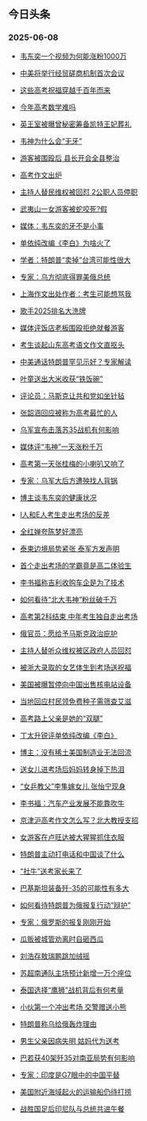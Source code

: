 ## 今日头条 
### 2025-06-08

+ [韦东奕一个视频为何能涨粉1000万](https://www.toutiao.com/trending/7513141551598407206/?category_name=topic_innerflow&event_type=hot_board&log_pb=%257B%2522category_name%2522%253A%2522topic_innerflow%2522%252C%2522cluster_type%2522%253A%252213%2522%252C%2522enter_from%2522%253A%2522click_category%2522%252C%2522entrance_hotspot%2522%253A%2522outside%2522%252C%2522event_type%2522%253A%2522hot_board%2522%252C%2522hot_board_cluster_id%2522%253A%25227513141551598407206%2522%252C%2522hot_board_impr_id%2522%253A%252220250608001156E3F8F3776487807543A5%2522%252C%2522jump_page%2522%253A%2522hot_board_page%2522%252C%2522location%2522%253A%2522news_hot_card%2522%252C%2522page_location%2522%253A%2522hot_board_page%2522%252C%2522rank%2522%253A%25221%2522%252C%2522source%2522%253A%2522trending_tab%2522%252C%2522style_id%2522%253A%252240132%2522%252C%2522title%2522%253A%2522%25E9%259F%25A6%25E4%25B8%259C%25E5%25A5%2595%25E4%25B8%2580%25E4%25B8%25AA%25E8%25A7%2586%25E9%25A2%2591%25E4%25B8%25BA%25E4%25BD%2595%25E8%2583%25BD%25E6%25B6%25A8%25E7%25B2%25891000%25E4%25B8%2587%2522%257D&rank=1&style_id=40132&topic_id=7513141551598407206)

+ [中美将举行经贸磋商机制首次会议](https://www.toutiao.com/trending/7513209410047967243/?category_name=topic_innerflow&event_type=hot_board&log_pb=%257B%2522category_name%2522%253A%2522topic_innerflow%2522%252C%2522cluster_type%2522%253A%25222%2522%252C%2522enter_from%2522%253A%2522click_category%2522%252C%2522entrance_hotspot%2522%253A%2522outside%2522%252C%2522event_type%2522%253A%2522hot_board%2522%252C%2522hot_board_cluster_id%2522%253A%25227513209410047967243%2522%252C%2522hot_board_impr_id%2522%253A%252220250608001156E3F8F3776487807543A5%2522%252C%2522jump_page%2522%253A%2522hot_board_page%2522%252C%2522location%2522%253A%2522news_hot_card%2522%252C%2522page_location%2522%253A%2522hot_board_page%2522%252C%2522rank%2522%253A%25222%2522%252C%2522source%2522%253A%2522trending_tab%2522%252C%2522style_id%2522%253A%252240132%2522%252C%2522title%2522%253A%2522%25E4%25B8%25AD%25E7%25BE%258E%25E5%25B0%2586%25E4%25B8%25BE%25E8%25A1%258C%25E7%25BB%258F%25E8%25B4%25B8%25E7%25A3%258B%25E5%2595%2586%25E6%259C%25BA%25E5%2588%25B6%25E9%25A6%2596%25E6%25AC%25A1%25E4%25BC%259A%25E8%25AE%25AE%2522%257D&rank=2&style_id=40132&topic_id=7513209410047967243)

+ [这些高考祝福穿越千百年而来](https://www.toutiao.com/article/7513128847463465522)

+ [今年高考数学难吗](https://www.toutiao.com/trending/7512068710847135763/?category_name=topic_innerflow&event_type=hot_board&log_pb=%257B%2522category_name%2522%253A%2522topic_innerflow%2522%252C%2522cluster_type%2522%253A%25221%2522%252C%2522enter_from%2522%253A%2522click_category%2522%252C%2522entrance_hotspot%2522%253A%2522outside%2522%252C%2522event_type%2522%253A%2522hot_board%2522%252C%2522hot_board_cluster_id%2522%253A%25227512068710847135763%2522%252C%2522hot_board_impr_id%2522%253A%252220250608001156E3F8F3776487807543A5%2522%252C%2522jump_page%2522%253A%2522hot_board_page%2522%252C%2522location%2522%253A%2522news_hot_card%2522%252C%2522page_location%2522%253A%2522hot_board_page%2522%252C%2522rank%2522%253A%25224%2522%252C%2522source%2522%253A%2522trending_tab%2522%252C%2522style_id%2522%253A%252240132%2522%252C%2522title%2522%253A%2522%25E4%25BB%258A%25E5%25B9%25B4%25E9%25AB%2598%25E8%2580%2583%25E6%2595%25B0%25E5%25AD%25A6%25E9%259A%25BE%25E5%2590%2597%2522%257D&rank=4&style_id=40132&topic_id=7512068710847135763)

+ [英王室被曝曾秘密筹备凯特王妃葬礼](https://www.toutiao.com/trending/7512256983345528859/?category_name=topic_innerflow&event_type=hot_board&log_pb=%257B%2522category_name%2522%253A%2522topic_innerflow%2522%252C%2522cluster_type%2522%253A%25222%2522%252C%2522enter_from%2522%253A%2522click_category%2522%252C%2522entrance_hotspot%2522%253A%2522outside%2522%252C%2522event_type%2522%253A%2522hot_board%2522%252C%2522hot_board_cluster_id%2522%253A%25227512256983345528859%2522%252C%2522hot_board_impr_id%2522%253A%252220250608001156E3F8F3776487807543A5%2522%252C%2522jump_page%2522%253A%2522hot_board_page%2522%252C%2522location%2522%253A%2522news_hot_card%2522%252C%2522page_location%2522%253A%2522hot_board_page%2522%252C%2522rank%2522%253A%25225%2522%252C%2522source%2522%253A%2522trending_tab%2522%252C%2522style_id%2522%253A%252240132%2522%252C%2522title%2522%253A%2522%25E8%258B%25B1%25E7%258E%258B%25E5%25AE%25A4%25E8%25A2%25AB%25E6%259B%259D%25E6%259B%25BE%25E7%25A7%2598%25E5%25AF%2586%25E7%25AD%25B9%25E5%25A4%2587%25E5%2587%25AF%25E7%2589%25B9%25E7%258E%258B%25E5%25A6%2583%25E8%2591%25AC%25E7%25A4%25BC%2522%257D&rank=5&style_id=40132&topic_id=7512256983345528859)

+ [韦神为什么会“无牙”](https://www.toutiao.com/trending/7513139226024611367/?category_name=topic_innerflow&event_type=hot_board&log_pb=%257B%2522category_name%2522%253A%2522topic_innerflow%2522%252C%2522cluster_type%2522%253A%252213%2522%252C%2522enter_from%2522%253A%2522click_category%2522%252C%2522entrance_hotspot%2522%253A%2522outside%2522%252C%2522event_type%2522%253A%2522hot_board%2522%252C%2522hot_board_cluster_id%2522%253A%25227513139226024611367%2522%252C%2522hot_board_impr_id%2522%253A%252220250608001156E3F8F3776487807543A5%2522%252C%2522jump_page%2522%253A%2522hot_board_page%2522%252C%2522location%2522%253A%2522news_hot_card%2522%252C%2522page_location%2522%253A%2522hot_board_page%2522%252C%2522rank%2522%253A%25226%2522%252C%2522source%2522%253A%2522trending_tab%2522%252C%2522style_id%2522%253A%252240132%2522%252C%2522title%2522%253A%2522%25E9%259F%25A6%25E7%25A5%259E%25E4%25B8%25BA%25E4%25BB%2580%25E4%25B9%2588%25E4%25BC%259A%25E2%2580%259C%25E6%2597%25A0%25E7%2589%2599%25E2%2580%259D%2522%257D&rank=6&style_id=40132&topic_id=7513139226024611367)

+ [游客被围殴后 县长开会全县整治](https://www.toutiao.com/trending/7512839252229505035/?category_name=topic_innerflow&event_type=hot_board&log_pb=%257B%2522category_name%2522%253A%2522topic_innerflow%2522%252C%2522cluster_type%2522%253A%25221%2522%252C%2522enter_from%2522%253A%2522click_category%2522%252C%2522entrance_hotspot%2522%253A%2522outside%2522%252C%2522event_type%2522%253A%2522hot_board%2522%252C%2522hot_board_cluster_id%2522%253A%25227512839252229505035%2522%252C%2522hot_board_impr_id%2522%253A%252220250608001156E3F8F3776487807543A5%2522%252C%2522jump_page%2522%253A%2522hot_board_page%2522%252C%2522location%2522%253A%2522news_hot_card%2522%252C%2522page_location%2522%253A%2522hot_board_page%2522%252C%2522rank%2522%253A%25227%2522%252C%2522source%2522%253A%2522trending_tab%2522%252C%2522style_id%2522%253A%252240132%2522%252C%2522title%2522%253A%2522%25E6%25B8%25B8%25E5%25AE%25A2%25E8%25A2%25AB%25E5%259B%25B4%25E6%25AE%25B4%25E5%2590%258E%2B%25E5%258E%25BF%25E9%2595%25BF%25E5%25BC%2580%25E4%25BC%259A%25E5%2585%25A8%25E5%258E%25BF%25E6%2595%25B4%25E6%25B2%25BB%2522%257D&rank=7&style_id=40132&topic_id=7512839252229505035)

+ [高考作文出炉](https://www.toutiao.com/trending/7513043949041352716/?category_name=topic_innerflow&event_type=hot_board&log_pb=%257B%2522category_name%2522%253A%2522topic_innerflow%2522%252C%2522cluster_type%2522%253A%25222%2522%252C%2522enter_from%2522%253A%2522click_category%2522%252C%2522entrance_hotspot%2522%253A%2522outside%2522%252C%2522event_type%2522%253A%2522hot_board%2522%252C%2522hot_board_cluster_id%2522%253A%25227513043949041352716%2522%252C%2522hot_board_impr_id%2522%253A%252220250608001156E3F8F3776487807543A5%2522%252C%2522jump_page%2522%253A%2522hot_board_page%2522%252C%2522location%2522%253A%2522news_hot_card%2522%252C%2522page_location%2522%253A%2522hot_board_page%2522%252C%2522rank%2522%253A%25228%2522%252C%2522source%2522%253A%2522trending_tab%2522%252C%2522style_id%2522%253A%252240132%2522%252C%2522title%2522%253A%2522%25E9%25AB%2598%25E8%2580%2583%25E4%25BD%259C%25E6%2596%2587%25E5%2587%25BA%25E7%2582%2589%2522%257D&rank=8&style_id=40132&topic_id=7513043949041352716)

+ [主持人替民维权被回怼 2公职人员停职](https://www.toutiao.com/trending/7513171482202082827/?category_name=topic_innerflow&event_type=hot_board&log_pb=%257B%2522category_name%2522%253A%2522topic_innerflow%2522%252C%2522cluster_type%2522%253A%25225%2522%252C%2522enter_from%2522%253A%2522click_category%2522%252C%2522entrance_hotspot%2522%253A%2522outside%2522%252C%2522event_type%2522%253A%2522hot_board%2522%252C%2522hot_board_cluster_id%2522%253A%25227513171482202082827%2522%252C%2522hot_board_impr_id%2522%253A%252220250608001156E3F8F3776487807543A5%2522%252C%2522jump_page%2522%253A%2522hot_board_page%2522%252C%2522location%2522%253A%2522news_hot_card%2522%252C%2522page_location%2522%253A%2522hot_board_page%2522%252C%2522rank%2522%253A%25229%2522%252C%2522source%2522%253A%2522trending_tab%2522%252C%2522style_id%2522%253A%252240132%2522%252C%2522title%2522%253A%2522%25E4%25B8%25BB%25E6%258C%2581%25E4%25BA%25BA%25E6%259B%25BF%25E6%25B0%2591%25E7%25BB%25B4%25E6%259D%2583%25E8%25A2%25AB%25E5%259B%259E%25E6%2580%25BC%2B2%25E5%2585%25AC%25E8%2581%258C%25E4%25BA%25BA%25E5%2591%2598%25E5%2581%259C%25E8%2581%258C%2522%257D&rank=9&style_id=40132&topic_id=7513171482202082827)

+ [武夷山一女游客被蛇咬死?假](https://www.toutiao.com/trending/7512590177114734604/?category_name=topic_innerflow&event_type=hot_board&log_pb=%7B%22category_name%22%3A%22topic_innerflow%22%2C%22cluster_type%22%3A%222%22%2C%22enter_from%22%3A%22click_category%22%2C%22entrance_hotspot%22%3A%22outside%22%2C%22event_type%22%3A%22hot_board%22%2C%22hot_board_cluster_id%22%3A%227512590177114734604%22%2C%22hot_board_impr_id%22%3A%2220250608001156E3F8F3776487807543A5%22%2C%22jump_page%22%3A%22hot_board_page%22%2C%22location%22%3A%22news_hot_card%22%2C%22page_location%22%3A%22hot_board_page%22%2C%22rank%22%3A%2210%22%2C%22source%22%3A%22trending_tab%22%2C%22style_id%22%3A%2240132%22%2C%22title%22%3A%22%E6%AD%A6%E5%A4%B7%E5%B1%B1%E4%B8%80%E5%A5%B3%E6%B8%B8%E5%AE%A2%E8%A2%AB%E8%9B%87%E5%92%AC%E6%AD%BB%3F%E5%81%87%22%7D&rank=10&style_id=40132&topic_id=7512590177114734604)

+ [媒体：韦东奕的牙不是小事](https://www.toutiao.com/trending/7513098440549600822/?category_name=topic_innerflow&event_type=hot_board&log_pb=%257B%2522category_name%2522%253A%2522topic_innerflow%2522%252C%2522cluster_type%2522%253A%252213%2522%252C%2522enter_from%2522%253A%2522click_category%2522%252C%2522entrance_hotspot%2522%253A%2522outside%2522%252C%2522event_type%2522%253A%2522hot_board%2522%252C%2522hot_board_cluster_id%2522%253A%25227513098440549600822%2522%252C%2522hot_board_impr_id%2522%253A%252220250608001156E3F8F3776487807543A5%2522%252C%2522jump_page%2522%253A%2522hot_board_page%2522%252C%2522location%2522%253A%2522news_hot_card%2522%252C%2522page_location%2522%253A%2522hot_board_page%2522%252C%2522rank%2522%253A%252211%2522%252C%2522source%2522%253A%2522trending_tab%2522%252C%2522style_id%2522%253A%252240132%2522%252C%2522title%2522%253A%2522%25E5%25AA%2592%25E4%25BD%2593%25EF%25BC%259A%25E9%259F%25A6%25E4%25B8%259C%25E5%25A5%2595%25E7%259A%2584%25E7%2589%2599%25E4%25B8%258D%25E6%2598%25AF%25E5%25B0%258F%25E4%25BA%258B%2522%257D&rank=11&style_id=40132&topic_id=7513098440549600822)

+ [单依纯改编《李白》为啥火了](https://www.toutiao.com/trending/7513137134123879974/?category_name=topic_innerflow&event_type=hot_board&log_pb=%257B%2522category_name%2522%253A%2522topic_innerflow%2522%252C%2522cluster_type%2522%253A%252213%2522%252C%2522enter_from%2522%253A%2522click_category%2522%252C%2522entrance_hotspot%2522%253A%2522outside%2522%252C%2522event_type%2522%253A%2522hot_board%2522%252C%2522hot_board_cluster_id%2522%253A%25227513137134123879974%2522%252C%2522hot_board_impr_id%2522%253A%252220250608001156E3F8F3776487807543A5%2522%252C%2522jump_page%2522%253A%2522hot_board_page%2522%252C%2522location%2522%253A%2522news_hot_card%2522%252C%2522page_location%2522%253A%2522hot_board_page%2522%252C%2522rank%2522%253A%252212%2522%252C%2522source%2522%253A%2522trending_tab%2522%252C%2522style_id%2522%253A%252240132%2522%252C%2522title%2522%253A%2522%25E5%258D%2595%25E4%25BE%259D%25E7%25BA%25AF%25E6%2594%25B9%25E7%25BC%2596%25E3%2580%258A%25E6%259D%258E%25E7%2599%25BD%25E3%2580%258B%25E4%25B8%25BA%25E5%2595%25A5%25E7%2581%25AB%25E4%25BA%2586%2522%257D&rank=12&style_id=40132&topic_id=7513137134123879974)

+ [学者：特朗普“卖掉”台湾可能性很大](https://www.toutiao.com/trending/7512533672587771954/?category_name=topic_innerflow&event_type=hot_board&log_pb=%257B%2522category_name%2522%253A%2522topic_innerflow%2522%252C%2522cluster_type%2522%253A%25226%2522%252C%2522enter_from%2522%253A%2522click_category%2522%252C%2522entrance_hotspot%2522%253A%2522outside%2522%252C%2522event_type%2522%253A%2522hot_board%2522%252C%2522hot_board_cluster_id%2522%253A%25227512533672587771954%2522%252C%2522hot_board_impr_id%2522%253A%252220250608001156E3F8F3776487807543A5%2522%252C%2522jump_page%2522%253A%2522hot_board_page%2522%252C%2522location%2522%253A%2522news_hot_card%2522%252C%2522page_location%2522%253A%2522hot_board_page%2522%252C%2522rank%2522%253A%252213%2522%252C%2522source%2522%253A%2522trending_tab%2522%252C%2522style_id%2522%253A%252240132%2522%252C%2522title%2522%253A%2522%25E5%25AD%25A6%25E8%2580%2585%25EF%25BC%259A%25E7%2589%25B9%25E6%259C%2597%25E6%2599%25AE%25E2%2580%259C%25E5%258D%2596%25E6%258E%2589%25E2%2580%259D%25E5%258F%25B0%25E6%25B9%25BE%25E5%258F%25AF%25E8%2583%25BD%25E6%2580%25A7%25E5%25BE%2588%25E5%25A4%25A7%2522%257D&rank=13&style_id=40132&topic_id=7512533672587771954)

+ [专家：乌方彻底得罪美俄总统](https://www.toutiao.com/trending/7513172747426467338/?category_name=topic_innerflow&event_type=hot_board&log_pb=%257B%2522category_name%2522%253A%2522topic_innerflow%2522%252C%2522cluster_type%2522%253A%252213%2522%252C%2522enter_from%2522%253A%2522click_category%2522%252C%2522entrance_hotspot%2522%253A%2522outside%2522%252C%2522event_type%2522%253A%2522hot_board%2522%252C%2522hot_board_cluster_id%2522%253A%25227513172747426467338%2522%252C%2522hot_board_impr_id%2522%253A%252220250608001156E3F8F3776487807543A5%2522%252C%2522jump_page%2522%253A%2522hot_board_page%2522%252C%2522location%2522%253A%2522news_hot_card%2522%252C%2522page_location%2522%253A%2522hot_board_page%2522%252C%2522rank%2522%253A%252214%2522%252C%2522source%2522%253A%2522trending_tab%2522%252C%2522style_id%2522%253A%252240132%2522%252C%2522title%2522%253A%2522%25E4%25B8%2593%25E5%25AE%25B6%25EF%25BC%259A%25E4%25B9%258C%25E6%2596%25B9%25E5%25BD%25BB%25E5%25BA%2595%25E5%25BE%2597%25E7%25BD%25AA%25E7%25BE%258E%25E4%25BF%2584%25E6%2580%25BB%25E7%25BB%259F%2522%257D&rank=14&style_id=40132&topic_id=7513172747426467338)

+ [上海作文出处作者：考生可能想骂我](https://www.toutiao.com/trending/7513044641953284134/?category_name=topic_innerflow&event_type=hot_board&log_pb=%257B%2522category_name%2522%253A%2522topic_innerflow%2522%252C%2522cluster_type%2522%253A%25221%2522%252C%2522enter_from%2522%253A%2522click_category%2522%252C%2522entrance_hotspot%2522%253A%2522outside%2522%252C%2522event_type%2522%253A%2522hot_board%2522%252C%2522hot_board_cluster_id%2522%253A%25227513044641953284134%2522%252C%2522hot_board_impr_id%2522%253A%252220250608001156E3F8F3776487807543A5%2522%252C%2522jump_page%2522%253A%2522hot_board_page%2522%252C%2522location%2522%253A%2522news_hot_card%2522%252C%2522page_location%2522%253A%2522hot_board_page%2522%252C%2522rank%2522%253A%252215%2522%252C%2522source%2522%253A%2522trending_tab%2522%252C%2522style_id%2522%253A%252240132%2522%252C%2522title%2522%253A%2522%25E4%25B8%258A%25E6%25B5%25B7%25E4%25BD%259C%25E6%2596%2587%25E5%2587%25BA%25E5%25A4%2584%25E4%25BD%259C%25E8%2580%2585%25EF%25BC%259A%25E8%2580%2583%25E7%2594%259F%25E5%258F%25AF%25E8%2583%25BD%25E6%2583%25B3%25E9%25AA%2582%25E6%2588%2591%2522%257D&rank=15&style_id=40132&topic_id=7513044641953284134)

+ [歌手2025排名大洗牌](https://www.toutiao.com/trending/7513124197854350902/?category_name=topic_innerflow&event_type=hot_board&log_pb=%257B%2522category_name%2522%253A%2522topic_innerflow%2522%252C%2522cluster_type%2522%253A%252213%2522%252C%2522enter_from%2522%253A%2522click_category%2522%252C%2522entrance_hotspot%2522%253A%2522outside%2522%252C%2522event_type%2522%253A%2522hot_board%2522%252C%2522hot_board_cluster_id%2522%253A%25227513124197854350902%2522%252C%2522hot_board_impr_id%2522%253A%252220250608001156E3F8F3776487807543A5%2522%252C%2522jump_page%2522%253A%2522hot_board_page%2522%252C%2522location%2522%253A%2522news_hot_card%2522%252C%2522page_location%2522%253A%2522hot_board_page%2522%252C%2522rank%2522%253A%252216%2522%252C%2522source%2522%253A%2522trending_tab%2522%252C%2522style_id%2522%253A%252240132%2522%252C%2522title%2522%253A%2522%25E6%25AD%258C%25E6%2589%258B2025%25E6%258E%2592%25E5%2590%258D%25E5%25A4%25A7%25E6%25B4%2597%25E7%2589%258C%2522%257D&rank=16&style_id=40132&topic_id=7513124197854350902)

+ [媒体评饭店老板围殴拒绝就餐游客](https://www.toutiao.com/trending/7512812378603208758/?category_name=topic_innerflow&event_type=hot_board&log_pb=%257B%2522category_name%2522%253A%2522topic_innerflow%2522%252C%2522cluster_type%2522%253A%25220%2522%252C%2522enter_from%2522%253A%2522click_category%2522%252C%2522entrance_hotspot%2522%253A%2522outside%2522%252C%2522event_type%2522%253A%2522hot_board%2522%252C%2522hot_board_cluster_id%2522%253A%25227512812378603208758%2522%252C%2522hot_board_impr_id%2522%253A%252220250608001156E3F8F3776487807543A5%2522%252C%2522jump_page%2522%253A%2522hot_board_page%2522%252C%2522location%2522%253A%2522news_hot_card%2522%252C%2522page_location%2522%253A%2522hot_board_page%2522%252C%2522rank%2522%253A%252217%2522%252C%2522source%2522%253A%2522trending_tab%2522%252C%2522style_id%2522%253A%252240132%2522%252C%2522title%2522%253A%2522%25E5%25AA%2592%25E4%25BD%2593%25E8%25AF%2584%25E9%25A5%25AD%25E5%25BA%2597%25E8%2580%2581%25E6%259D%25BF%25E5%259B%25B4%25E6%25AE%25B4%25E6%258B%2592%25E7%25BB%259D%25E5%25B0%25B1%25E9%25A4%2590%25E6%25B8%25B8%25E5%25AE%25A2%2522%257D&rank=17&style_id=40132&topic_id=7512812378603208758)

+ [考生谈起山东高考语文作文直抠头](https://www.toutiao.com/trending/7512038422559752204/?category_name=topic_innerflow&event_type=hot_board&log_pb=%257B%2522category_name%2522%253A%2522topic_innerflow%2522%252C%2522cluster_type%2522%253A%25226%2522%252C%2522enter_from%2522%253A%2522click_category%2522%252C%2522entrance_hotspot%2522%253A%2522outside%2522%252C%2522event_type%2522%253A%2522hot_board%2522%252C%2522hot_board_cluster_id%2522%253A%25227512038422559752204%2522%252C%2522hot_board_impr_id%2522%253A%252220250608001156E3F8F3776487807543A5%2522%252C%2522jump_page%2522%253A%2522hot_board_page%2522%252C%2522location%2522%253A%2522news_hot_card%2522%252C%2522page_location%2522%253A%2522hot_board_page%2522%252C%2522rank%2522%253A%252218%2522%252C%2522source%2522%253A%2522trending_tab%2522%252C%2522style_id%2522%253A%252240132%2522%252C%2522title%2522%253A%2522%25E8%2580%2583%25E7%2594%259F%25E8%25B0%2588%25E8%25B5%25B7%25E5%25B1%25B1%25E4%25B8%259C%25E9%25AB%2598%25E8%2580%2583%25E8%25AF%25AD%25E6%2596%2587%25E4%25BD%259C%25E6%2596%2587%25E7%259B%25B4%25E6%258A%25A0%25E5%25A4%25B4%2522%257D&rank=18&style_id=40132&topic_id=7512038422559752204)

+ [中美通话特朗普罕见示好？专家解读](https://www.toutiao.com/trending/7513098488440163890/?category_name=topic_innerflow&event_type=hot_board&log_pb=%257B%2522category_name%2522%253A%2522topic_innerflow%2522%252C%2522cluster_type%2522%253A%252213%2522%252C%2522enter_from%2522%253A%2522click_category%2522%252C%2522entrance_hotspot%2522%253A%2522outside%2522%252C%2522event_type%2522%253A%2522hot_board%2522%252C%2522hot_board_cluster_id%2522%253A%25227513098488440163890%2522%252C%2522hot_board_impr_id%2522%253A%252220250608001156E3F8F3776487807543A5%2522%252C%2522jump_page%2522%253A%2522hot_board_page%2522%252C%2522location%2522%253A%2522news_hot_card%2522%252C%2522page_location%2522%253A%2522hot_board_page%2522%252C%2522rank%2522%253A%252219%2522%252C%2522source%2522%253A%2522trending_tab%2522%252C%2522style_id%2522%253A%252240132%2522%252C%2522title%2522%253A%2522%25E4%25B8%25AD%25E7%25BE%258E%25E9%2580%259A%25E8%25AF%259D%25E7%2589%25B9%25E6%259C%2597%25E6%2599%25AE%25E7%25BD%2595%25E8%25A7%2581%25E7%25A4%25BA%25E5%25A5%25BD%25EF%25BC%259F%25E4%25B8%2593%25E5%25AE%25B6%25E8%25A7%25A3%25E8%25AF%25BB%2522%257D&rank=19&style_id=40132&topic_id=7513098488440163890)

+ [叶童送出大米收获“铁饭碗”](https://www.toutiao.com/trending/7512356315423998006/?category_name=topic_innerflow&event_type=hot_board&log_pb=%257B%2522category_name%2522%253A%2522topic_innerflow%2522%252C%2522cluster_type%2522%253A%25226%2522%252C%2522enter_from%2522%253A%2522click_category%2522%252C%2522entrance_hotspot%2522%253A%2522outside%2522%252C%2522event_type%2522%253A%2522hot_board%2522%252C%2522hot_board_cluster_id%2522%253A%25227512356315423998006%2522%252C%2522hot_board_impr_id%2522%253A%252220250608001156E3F8F3776487807543A5%2522%252C%2522jump_page%2522%253A%2522hot_board_page%2522%252C%2522location%2522%253A%2522news_hot_card%2522%252C%2522page_location%2522%253A%2522hot_board_page%2522%252C%2522rank%2522%253A%252220%2522%252C%2522source%2522%253A%2522trending_tab%2522%252C%2522style_id%2522%253A%252240132%2522%252C%2522title%2522%253A%2522%25E5%258F%25B6%25E7%25AB%25A5%25E9%2580%2581%25E5%2587%25BA%25E5%25A4%25A7%25E7%25B1%25B3%25E6%2594%25B6%25E8%258E%25B7%25E2%2580%259C%25E9%2593%2581%25E9%25A5%25AD%25E7%25A2%2597%25E2%2580%259D%2522%257D&rank=20&style_id=40132&topic_id=7512356315423998006)

+ [评论员：马斯克让共和党如坐针毡](https://www.toutiao.com/trending/7513137615554481705/?category_name=topic_innerflow&event_type=hot_board&log_pb=%257B%2522category_name%2522%253A%2522topic_innerflow%2522%252C%2522cluster_type%2522%253A%252213%2522%252C%2522enter_from%2522%253A%2522click_category%2522%252C%2522entrance_hotspot%2522%253A%2522outside%2522%252C%2522event_type%2522%253A%2522hot_board%2522%252C%2522hot_board_cluster_id%2522%253A%25227513137615554481705%2522%252C%2522hot_board_impr_id%2522%253A%252220250608001156E3F8F3776487807543A5%2522%252C%2522jump_page%2522%253A%2522hot_board_page%2522%252C%2522location%2522%253A%2522news_hot_card%2522%252C%2522page_location%2522%253A%2522hot_board_page%2522%252C%2522rank%2522%253A%252221%2522%252C%2522source%2522%253A%2522trending_tab%2522%252C%2522style_id%2522%253A%252240132%2522%252C%2522title%2522%253A%2522%25E8%25AF%2584%25E8%25AE%25BA%25E5%2591%2598%25EF%25BC%259A%25E9%25A9%25AC%25E6%2596%25AF%25E5%2585%258B%25E8%25AE%25A9%25E5%2585%25B1%25E5%2592%258C%25E5%2585%259A%25E5%25A6%2582%25E5%259D%2590%25E9%2592%2588%25E6%25AF%25A1%2522%257D&rank=21&style_id=40132&topic_id=7513137615554481705)

+ [张韶涵回应被称为高考最忙的人](https://www.toutiao.com/trending/7512299987943587849/?category_name=topic_innerflow&event_type=hot_board&log_pb=%257B%2522category_name%2522%253A%2522topic_innerflow%2522%252C%2522cluster_type%2522%253A%25221%2522%252C%2522enter_from%2522%253A%2522click_category%2522%252C%2522entrance_hotspot%2522%253A%2522outside%2522%252C%2522event_type%2522%253A%2522hot_board%2522%252C%2522hot_board_cluster_id%2522%253A%25227512299987943587849%2522%252C%2522hot_board_impr_id%2522%253A%252220250608001156E3F8F3776487807543A5%2522%252C%2522jump_page%2522%253A%2522hot_board_page%2522%252C%2522location%2522%253A%2522news_hot_card%2522%252C%2522page_location%2522%253A%2522hot_board_page%2522%252C%2522rank%2522%253A%252222%2522%252C%2522source%2522%253A%2522trending_tab%2522%252C%2522style_id%2522%253A%252240132%2522%252C%2522title%2522%253A%2522%25E5%25BC%25A0%25E9%259F%25B6%25E6%25B6%25B5%25E5%259B%259E%25E5%25BA%2594%25E8%25A2%25AB%25E7%25A7%25B0%25E4%25B8%25BA%25E9%25AB%2598%25E8%2580%2583%25E6%259C%2580%25E5%25BF%2599%25E7%259A%2584%25E4%25BA%25BA%2522%257D&rank=22&style_id=40132&topic_id=7512299987943587849)

+ [乌军宣布击落苏35战机有何影响](https://www.toutiao.com/trending/7513163776548408841/?category_name=topic_innerflow&event_type=hot_board&log_pb=%257B%2522category_name%2522%253A%2522topic_innerflow%2522%252C%2522cluster_type%2522%253A%252213%2522%252C%2522enter_from%2522%253A%2522click_category%2522%252C%2522entrance_hotspot%2522%253A%2522outside%2522%252C%2522event_type%2522%253A%2522hot_board%2522%252C%2522hot_board_cluster_id%2522%253A%25227513163776548408841%2522%252C%2522hot_board_impr_id%2522%253A%252220250608001156E3F8F3776487807543A5%2522%252C%2522jump_page%2522%253A%2522hot_board_page%2522%252C%2522location%2522%253A%2522news_hot_card%2522%252C%2522page_location%2522%253A%2522hot_board_page%2522%252C%2522rank%2522%253A%252223%2522%252C%2522source%2522%253A%2522trending_tab%2522%252C%2522style_id%2522%253A%252240132%2522%252C%2522title%2522%253A%2522%25E4%25B9%258C%25E5%2586%259B%25E5%25AE%25A3%25E5%25B8%2583%25E5%2587%25BB%25E8%2590%25BD%25E8%258B%258F35%25E6%2588%2598%25E6%259C%25BA%25E6%259C%2589%25E4%25BD%2595%25E5%25BD%25B1%25E5%2593%258D%2522%257D&rank=23&style_id=40132&topic_id=7513163776548408841)

+ [媒体评“韦神”一天涨粉千万](https://www.toutiao.com/trending/7513110579033165363/?category_name=topic_innerflow&event_type=hot_board&log_pb=%257B%2522category_name%2522%253A%2522topic_innerflow%2522%252C%2522cluster_type%2522%253A%252213%2522%252C%2522enter_from%2522%253A%2522click_category%2522%252C%2522entrance_hotspot%2522%253A%2522outside%2522%252C%2522event_type%2522%253A%2522hot_board%2522%252C%2522hot_board_cluster_id%2522%253A%25227513110579033165363%2522%252C%2522hot_board_impr_id%2522%253A%252220250608001156E3F8F3776487807543A5%2522%252C%2522jump_page%2522%253A%2522hot_board_page%2522%252C%2522location%2522%253A%2522news_hot_card%2522%252C%2522page_location%2522%253A%2522hot_board_page%2522%252C%2522rank%2522%253A%252224%2522%252C%2522source%2522%253A%2522trending_tab%2522%252C%2522style_id%2522%253A%252240132%2522%252C%2522title%2522%253A%2522%25E5%25AA%2592%25E4%25BD%2593%25E8%25AF%2584%25E2%2580%259C%25E9%259F%25A6%25E7%25A5%259E%25E2%2580%259D%25E4%25B8%2580%25E5%25A4%25A9%25E6%25B6%25A8%25E7%25B2%2589%25E5%258D%2583%25E4%25B8%2587%2522%257D&rank=24&style_id=40132&topic_id=7513110579033165363)

+ [高考第一天张桂梅的小喇叭又响了](https://www.toutiao.com/trending/7512992565768228390/?category_name=topic_innerflow&event_type=hot_board&log_pb=%257B%2522category_name%2522%253A%2522topic_innerflow%2522%252C%2522cluster_type%2522%253A%25221%2522%252C%2522enter_from%2522%253A%2522click_category%2522%252C%2522entrance_hotspot%2522%253A%2522outside%2522%252C%2522event_type%2522%253A%2522hot_board%2522%252C%2522hot_board_cluster_id%2522%253A%25227512992565768228390%2522%252C%2522hot_board_impr_id%2522%253A%252220250608001156E3F8F3776487807543A5%2522%252C%2522jump_page%2522%253A%2522hot_board_page%2522%252C%2522location%2522%253A%2522news_hot_card%2522%252C%2522page_location%2522%253A%2522hot_board_page%2522%252C%2522rank%2522%253A%252225%2522%252C%2522source%2522%253A%2522trending_tab%2522%252C%2522style_id%2522%253A%252240132%2522%252C%2522title%2522%253A%2522%25E9%25AB%2598%25E8%2580%2583%25E7%25AC%25AC%25E4%25B8%2580%25E5%25A4%25A9%25E5%25BC%25A0%25E6%25A1%2582%25E6%25A2%2585%25E7%259A%2584%25E5%25B0%258F%25E5%2596%2587%25E5%258F%25AD%25E5%258F%2588%25E5%2593%258D%25E4%25BA%2586%2522%257D&rank=25&style_id=40132&topic_id=7512992565768228390)

+ [专家：乌军大后方遭殃找人背锅](https://www.toutiao.com/trending/7513124527564394020/?category_name=topic_innerflow&event_type=hot_board&log_pb=%257B%2522category_name%2522%253A%2522topic_innerflow%2522%252C%2522cluster_type%2522%253A%252213%2522%252C%2522enter_from%2522%253A%2522click_category%2522%252C%2522entrance_hotspot%2522%253A%2522outside%2522%252C%2522event_type%2522%253A%2522hot_board%2522%252C%2522hot_board_cluster_id%2522%253A%25227513124527564394020%2522%252C%2522hot_board_impr_id%2522%253A%252220250608001156E3F8F3776487807543A5%2522%252C%2522jump_page%2522%253A%2522hot_board_page%2522%252C%2522location%2522%253A%2522news_hot_card%2522%252C%2522page_location%2522%253A%2522hot_board_page%2522%252C%2522rank%2522%253A%252226%2522%252C%2522source%2522%253A%2522trending_tab%2522%252C%2522style_id%2522%253A%252240132%2522%252C%2522title%2522%253A%2522%25E4%25B8%2593%25E5%25AE%25B6%25EF%25BC%259A%25E4%25B9%258C%25E5%2586%259B%25E5%25A4%25A7%25E5%2590%258E%25E6%2596%25B9%25E9%2581%25AD%25E6%25AE%2583%25E6%2589%25BE%25E4%25BA%25BA%25E8%2583%258C%25E9%2594%2585%2522%257D&rank=26&style_id=40132&topic_id=7513124527564394020)

+ [博主谈韦东奕的健康状况](https://www.toutiao.com/trending/7513070831468023350/?category_name=topic_innerflow&event_type=hot_board&log_pb=%257B%2522category_name%2522%253A%2522topic_innerflow%2522%252C%2522cluster_type%2522%253A%252213%2522%252C%2522enter_from%2522%253A%2522click_category%2522%252C%2522entrance_hotspot%2522%253A%2522outside%2522%252C%2522event_type%2522%253A%2522hot_board%2522%252C%2522hot_board_cluster_id%2522%253A%25227513070831468023350%2522%252C%2522hot_board_impr_id%2522%253A%252220250608001156E3F8F3776487807543A5%2522%252C%2522jump_page%2522%253A%2522hot_board_page%2522%252C%2522location%2522%253A%2522news_hot_card%2522%252C%2522page_location%2522%253A%2522hot_board_page%2522%252C%2522rank%2522%253A%252227%2522%252C%2522source%2522%253A%2522trending_tab%2522%252C%2522style_id%2522%253A%252240132%2522%252C%2522title%2522%253A%2522%25E5%258D%259A%25E4%25B8%25BB%25E8%25B0%2588%25E9%259F%25A6%25E4%25B8%259C%25E5%25A5%2595%25E7%259A%2584%25E5%2581%25A5%25E5%25BA%25B7%25E7%258A%25B6%25E5%2586%25B5%2522%257D&rank=27&style_id=40132&topic_id=7513070831468023350)

+ [I人和E人考生走出考场的反差](https://www.toutiao.com/trending/7512017183958892583/?category_name=topic_innerflow&event_type=hot_board&log_pb=%257B%2522category_name%2522%253A%2522topic_innerflow%2522%252C%2522cluster_type%2522%253A%25228%2522%252C%2522enter_from%2522%253A%2522click_category%2522%252C%2522entrance_hotspot%2522%253A%2522outside%2522%252C%2522event_type%2522%253A%2522hot_board%2522%252C%2522hot_board_cluster_id%2522%253A%25227512017183958892583%2522%252C%2522hot_board_impr_id%2522%253A%252220250608001156E3F8F3776487807543A5%2522%252C%2522jump_page%2522%253A%2522hot_board_page%2522%252C%2522location%2522%253A%2522news_hot_card%2522%252C%2522page_location%2522%253A%2522hot_board_page%2522%252C%2522rank%2522%253A%252228%2522%252C%2522source%2522%253A%2522trending_tab%2522%252C%2522style_id%2522%253A%252240132%2522%252C%2522title%2522%253A%2522I%25E4%25BA%25BA%25E5%2592%258CE%25E4%25BA%25BA%25E8%2580%2583%25E7%2594%259F%25E8%25B5%25B0%25E5%2587%25BA%25E8%2580%2583%25E5%259C%25BA%25E7%259A%2584%25E5%258F%258D%25E5%25B7%25AE%2522%257D&rank=28&style_id=40132&topic_id=7512017183958892583)

+ [全红婵夸陈梦好漂亮](https://www.toutiao.com/trending/7512588803866099738/?category_name=topic_innerflow&event_type=hot_board&log_pb=%257B%2522category_name%2522%253A%2522topic_innerflow%2522%252C%2522cluster_type%2522%253A%25226%2522%252C%2522enter_from%2522%253A%2522click_category%2522%252C%2522entrance_hotspot%2522%253A%2522outside%2522%252C%2522event_type%2522%253A%2522hot_board%2522%252C%2522hot_board_cluster_id%2522%253A%25227512588803866099738%2522%252C%2522hot_board_impr_id%2522%253A%252220250608001156E3F8F3776487807543A5%2522%252C%2522jump_page%2522%253A%2522hot_board_page%2522%252C%2522location%2522%253A%2522news_hot_card%2522%252C%2522page_location%2522%253A%2522hot_board_page%2522%252C%2522rank%2522%253A%252229%2522%252C%2522source%2522%253A%2522trending_tab%2522%252C%2522style_id%2522%253A%252240132%2522%252C%2522title%2522%253A%2522%25E5%2585%25A8%25E7%25BA%25A2%25E5%25A9%25B5%25E5%25A4%25B8%25E9%2599%2588%25E6%25A2%25A6%25E5%25A5%25BD%25E6%25BC%2582%25E4%25BA%25AE%2522%257D&rank=29&style_id=40132&topic_id=7512588803866099738)

+ [泰柬边境局势紧张 泰军方发声明](https://www.toutiao.com/trending/7512397333985624083/?category_name=topic_innerflow&event_type=hot_board&log_pb=%257B%2522category_name%2522%253A%2522topic_innerflow%2522%252C%2522cluster_type%2522%253A%25226%2522%252C%2522enter_from%2522%253A%2522click_category%2522%252C%2522entrance_hotspot%2522%253A%2522outside%2522%252C%2522event_type%2522%253A%2522hot_board%2522%252C%2522hot_board_cluster_id%2522%253A%25227512397333985624083%2522%252C%2522hot_board_impr_id%2522%253A%252220250608001156E3F8F3776487807543A5%2522%252C%2522jump_page%2522%253A%2522hot_board_page%2522%252C%2522location%2522%253A%2522news_hot_card%2522%252C%2522page_location%2522%253A%2522hot_board_page%2522%252C%2522rank%2522%253A%252230%2522%252C%2522source%2522%253A%2522trending_tab%2522%252C%2522style_id%2522%253A%252240132%2522%252C%2522title%2522%253A%2522%25E6%25B3%25B0%25E6%259F%25AC%25E8%25BE%25B9%25E5%25A2%2583%25E5%25B1%2580%25E5%258A%25BF%25E7%25B4%25A7%25E5%25BC%25A0%2B%25E6%25B3%25B0%25E5%2586%259B%25E6%2596%25B9%25E5%258F%2591%25E5%25A3%25B0%25E6%2598%258E%2522%257D&rank=30&style_id=40132&topic_id=7512397333985624083)

+ [首个走出考场的学霸竟是高二体验生](https://www.toutiao.com/trending/7513095662414630410/?category_name=topic_innerflow&event_type=hot_board&log_pb=%257B%2522category_name%2522%253A%2522topic_innerflow%2522%252C%2522cluster_type%2522%253A%25222%2522%252C%2522enter_from%2522%253A%2522click_category%2522%252C%2522entrance_hotspot%2522%253A%2522outside%2522%252C%2522event_type%2522%253A%2522hot_board%2522%252C%2522hot_board_cluster_id%2522%253A%25227513095662414630410%2522%252C%2522hot_board_impr_id%2522%253A%252220250608001156E3F8F3776487807543A5%2522%252C%2522jump_page%2522%253A%2522hot_board_page%2522%252C%2522location%2522%253A%2522news_hot_card%2522%252C%2522page_location%2522%253A%2522hot_board_page%2522%252C%2522rank%2522%253A%252231%2522%252C%2522source%2522%253A%2522trending_tab%2522%252C%2522style_id%2522%253A%252240132%2522%252C%2522title%2522%253A%2522%25E9%25A6%2596%25E4%25B8%25AA%25E8%25B5%25B0%25E5%2587%25BA%25E8%2580%2583%25E5%259C%25BA%25E7%259A%2584%25E5%25AD%25A6%25E9%259C%25B8%25E7%25AB%259F%25E6%2598%25AF%25E9%25AB%2598%25E4%25BA%258C%25E4%25BD%2593%25E9%25AA%258C%25E7%2594%259F%2522%257D&rank=31&style_id=40132&topic_id=7513095662414630410)

+ [李书福称吉利收购车企是为了技术](https://www.toutiao.com/trending/7513154822900583946/?category_name=topic_innerflow&event_type=hot_board&log_pb=%257B%2522category_name%2522%253A%2522topic_innerflow%2522%252C%2522cluster_type%2522%253A%25222%2522%252C%2522enter_from%2522%253A%2522click_category%2522%252C%2522entrance_hotspot%2522%253A%2522outside%2522%252C%2522event_type%2522%253A%2522hot_board%2522%252C%2522hot_board_cluster_id%2522%253A%25227513154822900583946%2522%252C%2522hot_board_impr_id%2522%253A%252220250608001156E3F8F3776487807543A5%2522%252C%2522jump_page%2522%253A%2522hot_board_page%2522%252C%2522location%2522%253A%2522news_hot_card%2522%252C%2522page_location%2522%253A%2522hot_board_page%2522%252C%2522rank%2522%253A%252232%2522%252C%2522source%2522%253A%2522trending_tab%2522%252C%2522style_id%2522%253A%252240132%2522%252C%2522title%2522%253A%2522%25E6%259D%258E%25E4%25B9%25A6%25E7%25A6%258F%25E7%25A7%25B0%25E5%2590%2589%25E5%2588%25A9%25E6%2594%25B6%25E8%25B4%25AD%25E8%25BD%25A6%25E4%25BC%2581%25E6%2598%25AF%25E4%25B8%25BA%25E4%25BA%2586%25E6%258A%2580%25E6%259C%25AF%2522%257D&rank=32&style_id=40132&topic_id=7513154822900583946)

+ [如何看待“北大韦神”粉丝破千万](https://www.toutiao.com/trending/7513092849282321930/?category_name=topic_innerflow&event_type=hot_board&log_pb=%257B%2522category_name%2522%253A%2522topic_innerflow%2522%252C%2522cluster_type%2522%253A%252213%2522%252C%2522enter_from%2522%253A%2522click_category%2522%252C%2522entrance_hotspot%2522%253A%2522outside%2522%252C%2522event_type%2522%253A%2522hot_board%2522%252C%2522hot_board_cluster_id%2522%253A%25227513092849282321930%2522%252C%2522hot_board_impr_id%2522%253A%252220250608001156E3F8F3776487807543A5%2522%252C%2522jump_page%2522%253A%2522hot_board_page%2522%252C%2522location%2522%253A%2522news_hot_card%2522%252C%2522page_location%2522%253A%2522hot_board_page%2522%252C%2522rank%2522%253A%252233%2522%252C%2522source%2522%253A%2522trending_tab%2522%252C%2522style_id%2522%253A%252240132%2522%252C%2522title%2522%253A%2522%25E5%25A6%2582%25E4%25BD%2595%25E7%259C%258B%25E5%25BE%2585%25E2%2580%259C%25E5%258C%2597%25E5%25A4%25A7%25E9%259F%25A6%25E7%25A5%259E%25E2%2580%259D%25E7%25B2%2589%25E4%25B8%259D%25E7%25A0%25B4%25E5%258D%2583%25E4%25B8%2587%2522%257D&rank=33&style_id=40132&topic_id=7513092849282321930)

+ [高考第2科结束 中年考生独自走出考场](https://www.toutiao.com/trending/7513046317644840979/?category_name=topic_innerflow&event_type=hot_board&log_pb=%257B%2522category_name%2522%253A%2522topic_innerflow%2522%252C%2522cluster_type%2522%253A%25220%2522%252C%2522enter_from%2522%253A%2522click_category%2522%252C%2522entrance_hotspot%2522%253A%2522outside%2522%252C%2522event_type%2522%253A%2522hot_board%2522%252C%2522hot_board_cluster_id%2522%253A%25227513046317644840979%2522%252C%2522hot_board_impr_id%2522%253A%252220250608001156E3F8F3776487807543A5%2522%252C%2522jump_page%2522%253A%2522hot_board_page%2522%252C%2522location%2522%253A%2522news_hot_card%2522%252C%2522page_location%2522%253A%2522hot_board_page%2522%252C%2522rank%2522%253A%252234%2522%252C%2522source%2522%253A%2522trending_tab%2522%252C%2522style_id%2522%253A%252240132%2522%252C%2522title%2522%253A%2522%25E9%25AB%2598%25E8%2580%2583%25E7%25AC%25AC2%25E7%25A7%2591%25E7%25BB%2593%25E6%259D%259F%2B%25E4%25B8%25AD%25E5%25B9%25B4%25E8%2580%2583%25E7%2594%259F%25E7%258B%25AC%25E8%2587%25AA%25E8%25B5%25B0%25E5%2587%25BA%25E8%2580%2583%25E5%259C%25BA%2522%257D&rank=34&style_id=40132&topic_id=7513046317644840979)

+ [俄官员：愿给予马斯克政治庇护](https://www.toutiao.com/trending/7513002813224419369/?category_name=topic_innerflow&event_type=hot_board&log_pb=%257B%2522category_name%2522%253A%2522topic_innerflow%2522%252C%2522cluster_type%2522%253A%25220%2522%252C%2522enter_from%2522%253A%2522click_category%2522%252C%2522entrance_hotspot%2522%253A%2522outside%2522%252C%2522event_type%2522%253A%2522hot_board%2522%252C%2522hot_board_cluster_id%2522%253A%25227513002813224419369%2522%252C%2522hot_board_impr_id%2522%253A%252220250608001156E3F8F3776487807543A5%2522%252C%2522jump_page%2522%253A%2522hot_board_page%2522%252C%2522location%2522%253A%2522news_hot_card%2522%252C%2522page_location%2522%253A%2522hot_board_page%2522%252C%2522rank%2522%253A%252235%2522%252C%2522source%2522%253A%2522trending_tab%2522%252C%2522style_id%2522%253A%252240132%2522%252C%2522title%2522%253A%2522%25E4%25BF%2584%25E5%25AE%2598%25E5%2591%2598%25EF%25BC%259A%25E6%2584%25BF%25E7%25BB%2599%25E4%25BA%2588%25E9%25A9%25AC%25E6%2596%25AF%25E5%2585%258B%25E6%2594%25BF%25E6%25B2%25BB%25E5%25BA%2587%25E6%258A%25A4%2522%257D&rank=35&style_id=40132&topic_id=7513002813224419369)

+ [主持人替听众维权被区政府人员回怼](https://www.toutiao.com/trending/7513117865990717491/?category_name=topic_innerflow&event_type=hot_board&log_pb=%257B%2522category_name%2522%253A%2522topic_innerflow%2522%252C%2522cluster_type%2522%253A%25226%2522%252C%2522enter_from%2522%253A%2522click_category%2522%252C%2522entrance_hotspot%2522%253A%2522outside%2522%252C%2522event_type%2522%253A%2522hot_board%2522%252C%2522hot_board_cluster_id%2522%253A%25227513117865990717491%2522%252C%2522hot_board_impr_id%2522%253A%252220250608001156E3F8F3776487807543A5%2522%252C%2522jump_page%2522%253A%2522hot_board_page%2522%252C%2522location%2522%253A%2522news_hot_card%2522%252C%2522page_location%2522%253A%2522hot_board_page%2522%252C%2522rank%2522%253A%252236%2522%252C%2522source%2522%253A%2522trending_tab%2522%252C%2522style_id%2522%253A%252240132%2522%252C%2522title%2522%253A%2522%25E4%25B8%25BB%25E6%258C%2581%25E4%25BA%25BA%25E6%259B%25BF%25E5%2590%25AC%25E4%25BC%2597%25E7%25BB%25B4%25E6%259D%2583%25E8%25A2%25AB%25E5%258C%25BA%25E6%2594%25BF%25E5%25BA%259C%25E4%25BA%25BA%25E5%2591%2598%25E5%259B%259E%25E6%2580%25BC%2522%257D&rank=36&style_id=40132&topic_id=7513117865990717491)

+ [被浙大录取的女艺体生到考场送祝福](https://www.toutiao.com/trending/7513190019390262810/?category_name=topic_innerflow&event_type=hot_board&log_pb=%257B%2522category_name%2522%253A%2522topic_innerflow%2522%252C%2522cluster_type%2522%253A%25222%2522%252C%2522enter_from%2522%253A%2522click_category%2522%252C%2522entrance_hotspot%2522%253A%2522outside%2522%252C%2522event_type%2522%253A%2522hot_board%2522%252C%2522hot_board_cluster_id%2522%253A%25227513190019390262810%2522%252C%2522hot_board_impr_id%2522%253A%252220250608001156E3F8F3776487807543A5%2522%252C%2522jump_page%2522%253A%2522hot_board_page%2522%252C%2522location%2522%253A%2522news_hot_card%2522%252C%2522page_location%2522%253A%2522hot_board_page%2522%252C%2522rank%2522%253A%252237%2522%252C%2522source%2522%253A%2522trending_tab%2522%252C%2522style_id%2522%253A%252240132%2522%252C%2522title%2522%253A%2522%25E8%25A2%25AB%25E6%25B5%2599%25E5%25A4%25A7%25E5%25BD%2595%25E5%258F%2596%25E7%259A%2584%25E5%25A5%25B3%25E8%2589%25BA%25E4%25BD%2593%25E7%2594%259F%25E5%2588%25B0%25E8%2580%2583%25E5%259C%25BA%25E9%2580%2581%25E7%25A5%259D%25E7%25A6%258F%2522%257D&rank=37&style_id=40132&topic_id=7513190019390262810)

+ [美国被曝暂停向中国出售核电站设备](https://www.toutiao.com/trending/7512953644984057866/?category_name=topic_innerflow&event_type=hot_board&log_pb=%257B%2522category_name%2522%253A%2522topic_innerflow%2522%252C%2522cluster_type%2522%253A%25226%2522%252C%2522enter_from%2522%253A%2522click_category%2522%252C%2522entrance_hotspot%2522%253A%2522outside%2522%252C%2522event_type%2522%253A%2522hot_board%2522%252C%2522hot_board_cluster_id%2522%253A%25227512953644984057866%2522%252C%2522hot_board_impr_id%2522%253A%252220250608001156E3F8F3776487807543A5%2522%252C%2522jump_page%2522%253A%2522hot_board_page%2522%252C%2522location%2522%253A%2522news_hot_card%2522%252C%2522page_location%2522%253A%2522hot_board_page%2522%252C%2522rank%2522%253A%252238%2522%252C%2522source%2522%253A%2522trending_tab%2522%252C%2522style_id%2522%253A%252240132%2522%252C%2522title%2522%253A%2522%25E7%25BE%258E%25E5%259B%25BD%25E8%25A2%25AB%25E6%259B%259D%25E6%259A%2582%25E5%2581%259C%25E5%2590%2591%25E4%25B8%25AD%25E5%259B%25BD%25E5%2587%25BA%25E5%2594%25AE%25E6%25A0%25B8%25E7%2594%25B5%25E7%25AB%2599%25E8%25AE%25BE%25E5%25A4%2587%2522%257D&rank=38&style_id=40132&topic_id=7512953644984057866)

+ [当地回应村民领免费种子需筛查艾滋](https://www.toutiao.com/trending/7512764079275917349/?category_name=topic_innerflow&event_type=hot_board&log_pb=%257B%2522category_name%2522%253A%2522topic_innerflow%2522%252C%2522cluster_type%2522%253A%25226%2522%252C%2522enter_from%2522%253A%2522click_category%2522%252C%2522entrance_hotspot%2522%253A%2522outside%2522%252C%2522event_type%2522%253A%2522hot_board%2522%252C%2522hot_board_cluster_id%2522%253A%25227512764079275917349%2522%252C%2522hot_board_impr_id%2522%253A%252220250608001156E3F8F3776487807543A5%2522%252C%2522jump_page%2522%253A%2522hot_board_page%2522%252C%2522location%2522%253A%2522news_hot_card%2522%252C%2522page_location%2522%253A%2522hot_board_page%2522%252C%2522rank%2522%253A%252239%2522%252C%2522source%2522%253A%2522trending_tab%2522%252C%2522style_id%2522%253A%252240132%2522%252C%2522title%2522%253A%2522%25E5%25BD%2593%25E5%259C%25B0%25E5%259B%259E%25E5%25BA%2594%25E6%259D%2591%25E6%25B0%2591%25E9%25A2%2586%25E5%2585%258D%25E8%25B4%25B9%25E7%25A7%258D%25E5%25AD%2590%25E9%259C%2580%25E7%25AD%259B%25E6%259F%25A5%25E8%2589%25BE%25E6%25BB%258B%2522%257D&rank=39&style_id=40132&topic_id=7512764079275917349)

+ [高考路上父亲是她的“双腿”](https://www.toutiao.com/trending/7512260599036919834/?category_name=topic_innerflow&event_type=hot_board&log_pb=%257B%2522category_name%2522%253A%2522topic_innerflow%2522%252C%2522cluster_type%2522%253A%25226%2522%252C%2522enter_from%2522%253A%2522click_category%2522%252C%2522entrance_hotspot%2522%253A%2522outside%2522%252C%2522event_type%2522%253A%2522hot_board%2522%252C%2522hot_board_cluster_id%2522%253A%25227512260599036919834%2522%252C%2522hot_board_impr_id%2522%253A%252220250608001156E3F8F3776487807543A5%2522%252C%2522jump_page%2522%253A%2522hot_board_page%2522%252C%2522location%2522%253A%2522news_hot_card%2522%252C%2522page_location%2522%253A%2522hot_board_page%2522%252C%2522rank%2522%253A%252240%2522%252C%2522source%2522%253A%2522trending_tab%2522%252C%2522style_id%2522%253A%252240132%2522%252C%2522title%2522%253A%2522%25E9%25AB%2598%25E8%2580%2583%25E8%25B7%25AF%25E4%25B8%258A%25E7%2588%25B6%25E4%25BA%25B2%25E6%2598%25AF%25E5%25A5%25B9%25E7%259A%2584%25E2%2580%259C%25E5%258F%258C%25E8%2585%25BF%25E2%2580%259D%2522%257D&rank=40&style_id=40132&topic_id=7512260599036919834)

+ [丁太升锐评单依纯改编《李白》](https://www.toutiao.com/trending/7512848750642217010/?category_name=topic_innerflow&event_type=hot_board&log_pb=%257B%2522category_name%2522%253A%2522topic_innerflow%2522%252C%2522cluster_type%2522%253A%25220%2522%252C%2522enter_from%2522%253A%2522click_category%2522%252C%2522entrance_hotspot%2522%253A%2522outside%2522%252C%2522event_type%2522%253A%2522hot_board%2522%252C%2522hot_board_cluster_id%2522%253A%25227512848750642217010%2522%252C%2522hot_board_impr_id%2522%253A%252220250608001156E3F8F3776487807543A5%2522%252C%2522jump_page%2522%253A%2522hot_board_page%2522%252C%2522location%2522%253A%2522news_hot_card%2522%252C%2522page_location%2522%253A%2522hot_board_page%2522%252C%2522rank%2522%253A%252241%2522%252C%2522source%2522%253A%2522trending_tab%2522%252C%2522style_id%2522%253A%252240132%2522%252C%2522title%2522%253A%2522%25E4%25B8%2581%25E5%25A4%25AA%25E5%258D%2587%25E9%2594%2590%25E8%25AF%2584%25E5%258D%2595%25E4%25BE%259D%25E7%25BA%25AF%25E6%2594%25B9%25E7%25BC%2596%25E3%2580%258A%25E6%259D%258E%25E7%2599%25BD%25E3%2580%258B%2522%257D&rank=41&style_id=40132&topic_id=7512848750642217010)

+ [博主：没有稀土美国制造业无法回流](https://www.toutiao.com/trending/7513170696084655627/?category_name=topic_innerflow&event_type=hot_board&log_pb=%257B%2522category_name%2522%253A%2522topic_innerflow%2522%252C%2522cluster_type%2522%253A%252213%2522%252C%2522enter_from%2522%253A%2522click_category%2522%252C%2522entrance_hotspot%2522%253A%2522outside%2522%252C%2522event_type%2522%253A%2522hot_board%2522%252C%2522hot_board_cluster_id%2522%253A%25227513170696084655627%2522%252C%2522hot_board_impr_id%2522%253A%252220250608001156E3F8F3776487807543A5%2522%252C%2522jump_page%2522%253A%2522hot_board_page%2522%252C%2522location%2522%253A%2522news_hot_card%2522%252C%2522page_location%2522%253A%2522hot_board_page%2522%252C%2522rank%2522%253A%252242%2522%252C%2522source%2522%253A%2522trending_tab%2522%252C%2522style_id%2522%253A%252240132%2522%252C%2522title%2522%253A%2522%25E5%258D%259A%25E4%25B8%25BB%25EF%25BC%259A%25E6%25B2%25A1%25E6%259C%2589%25E7%25A8%2580%25E5%259C%259F%25E7%25BE%258E%25E5%259B%25BD%25E5%2588%25B6%25E9%2580%25A0%25E4%25B8%259A%25E6%2597%25A0%25E6%25B3%2595%25E5%259B%259E%25E6%25B5%2581%2522%257D&rank=42&style_id=40132&topic_id=7513170696084655627)

+ [送女儿进考场后妈妈转身掉下热泪](https://www.toutiao.com/trending/7512100159494012964/?category_name=topic_innerflow&event_type=hot_board&log_pb=%257B%2522category_name%2522%253A%2522topic_innerflow%2522%252C%2522cluster_type%2522%253A%25224%2522%252C%2522enter_from%2522%253A%2522click_category%2522%252C%2522entrance_hotspot%2522%253A%2522outside%2522%252C%2522event_type%2522%253A%2522hot_board%2522%252C%2522hot_board_cluster_id%2522%253A%25227512100159494012964%2522%252C%2522hot_board_impr_id%2522%253A%252220250608001156E3F8F3776487807543A5%2522%252C%2522jump_page%2522%253A%2522hot_board_page%2522%252C%2522location%2522%253A%2522news_hot_card%2522%252C%2522page_location%2522%253A%2522hot_board_page%2522%252C%2522rank%2522%253A%252243%2522%252C%2522source%2522%253A%2522trending_tab%2522%252C%2522style_id%2522%253A%252240132%2522%252C%2522title%2522%253A%2522%25E9%2580%2581%25E5%25A5%25B3%25E5%2584%25BF%25E8%25BF%259B%25E8%2580%2583%25E5%259C%25BA%25E5%2590%258E%25E5%25A6%2588%25E5%25A6%2588%25E8%25BD%25AC%25E8%25BA%25AB%25E6%258E%2589%25E4%25B8%258B%25E7%2583%25AD%25E6%25B3%25AA%2522%257D&rank=43&style_id=40132&topic_id=7512100159494012964)

+ [“女乒教父”李隼嫁女儿 张怡宁现身](https://www.toutiao.com/trending/7513066314454368306/?category_name=topic_innerflow&event_type=hot_board&log_pb=%257B%2522category_name%2522%253A%2522topic_innerflow%2522%252C%2522cluster_type%2522%253A%25226%2522%252C%2522enter_from%2522%253A%2522click_category%2522%252C%2522entrance_hotspot%2522%253A%2522outside%2522%252C%2522event_type%2522%253A%2522hot_board%2522%252C%2522hot_board_cluster_id%2522%253A%25227513066314454368306%2522%252C%2522hot_board_impr_id%2522%253A%252220250608001156E3F8F3776487807543A5%2522%252C%2522jump_page%2522%253A%2522hot_board_page%2522%252C%2522location%2522%253A%2522news_hot_card%2522%252C%2522page_location%2522%253A%2522hot_board_page%2522%252C%2522rank%2522%253A%252244%2522%252C%2522source%2522%253A%2522trending_tab%2522%252C%2522style_id%2522%253A%252240132%2522%252C%2522title%2522%253A%2522%25E2%2580%259C%25E5%25A5%25B3%25E4%25B9%2592%25E6%2595%2599%25E7%2588%25B6%25E2%2580%259D%25E6%259D%258E%25E9%259A%25BC%25E5%25AB%2581%25E5%25A5%25B3%25E5%2584%25BF%2B%25E5%25BC%25A0%25E6%2580%25A1%25E5%25AE%2581%25E7%258E%25B0%25E8%25BA%25AB%2522%257D&rank=44&style_id=40132&topic_id=7513066314454368306)

+ [李书福：汽车产业发展不能靠吹牛](https://www.toutiao.com/trending/7512776518448676905/?category_name=topic_innerflow&event_type=hot_board&log_pb=%257B%2522category_name%2522%253A%2522topic_innerflow%2522%252C%2522cluster_type%2522%253A%25222%2522%252C%2522enter_from%2522%253A%2522click_category%2522%252C%2522entrance_hotspot%2522%253A%2522outside%2522%252C%2522event_type%2522%253A%2522hot_board%2522%252C%2522hot_board_cluster_id%2522%253A%25227512776518448676905%2522%252C%2522hot_board_impr_id%2522%253A%252220250608001156E3F8F3776487807543A5%2522%252C%2522jump_page%2522%253A%2522hot_board_page%2522%252C%2522location%2522%253A%2522news_hot_card%2522%252C%2522page_location%2522%253A%2522hot_board_page%2522%252C%2522rank%2522%253A%252245%2522%252C%2522source%2522%253A%2522trending_tab%2522%252C%2522style_id%2522%253A%252240132%2522%252C%2522title%2522%253A%2522%25E6%259D%258E%25E4%25B9%25A6%25E7%25A6%258F%25EF%25BC%259A%25E6%25B1%25BD%25E8%25BD%25A6%25E4%25BA%25A7%25E4%25B8%259A%25E5%258F%2591%25E5%25B1%2595%25E4%25B8%258D%25E8%2583%25BD%25E9%259D%25A0%25E5%2590%25B9%25E7%2589%259B%2522%257D&rank=45&style_id=40132&topic_id=7512776518448676905)

+ [京津沪高考作文怎么写？北大教授支招](https://www.toutiao.com/trending/7513115839613111862/?category_name=topic_innerflow&event_type=hot_board&log_pb=%257B%2522category_name%2522%253A%2522topic_innerflow%2522%252C%2522cluster_type%2522%253A%252213%2522%252C%2522enter_from%2522%253A%2522click_category%2522%252C%2522entrance_hotspot%2522%253A%2522outside%2522%252C%2522event_type%2522%253A%2522hot_board%2522%252C%2522hot_board_cluster_id%2522%253A%25227513115839613111862%2522%252C%2522hot_board_impr_id%2522%253A%252220250608001156E3F8F3776487807543A5%2522%252C%2522jump_page%2522%253A%2522hot_board_page%2522%252C%2522location%2522%253A%2522news_hot_card%2522%252C%2522page_location%2522%253A%2522hot_board_page%2522%252C%2522rank%2522%253A%252246%2522%252C%2522source%2522%253A%2522trending_tab%2522%252C%2522style_id%2522%253A%252240132%2522%252C%2522title%2522%253A%2522%25E4%25BA%25AC%25E6%25B4%25A5%25E6%25B2%25AA%25E9%25AB%2598%25E8%2580%2583%25E4%25BD%259C%25E6%2596%2587%25E6%2580%258E%25E4%25B9%2588%25E5%2586%2599%25EF%25BC%259F%25E5%258C%2597%25E5%25A4%25A7%25E6%2595%2599%25E6%258E%2588%25E6%2594%25AF%25E6%258B%259B%2522%257D&rank=46&style_id=40132&topic_id=7513115839613111862)

+ [女游客在卢旺达被大猩猩抓住衣服](https://www.toutiao.com/trending/7512406359552393235/?category_name=topic_innerflow&event_type=hot_board&log_pb=%257B%2522category_name%2522%253A%2522topic_innerflow%2522%252C%2522cluster_type%2522%253A%25226%2522%252C%2522enter_from%2522%253A%2522click_category%2522%252C%2522entrance_hotspot%2522%253A%2522outside%2522%252C%2522event_type%2522%253A%2522hot_board%2522%252C%2522hot_board_cluster_id%2522%253A%25227512406359552393235%2522%252C%2522hot_board_impr_id%2522%253A%252220250608001156E3F8F3776487807543A5%2522%252C%2522jump_page%2522%253A%2522hot_board_page%2522%252C%2522location%2522%253A%2522news_hot_card%2522%252C%2522page_location%2522%253A%2522hot_board_page%2522%252C%2522rank%2522%253A%252247%2522%252C%2522source%2522%253A%2522trending_tab%2522%252C%2522style_id%2522%253A%252240132%2522%252C%2522title%2522%253A%2522%25E5%25A5%25B3%25E6%25B8%25B8%25E5%25AE%25A2%25E5%259C%25A8%25E5%258D%25A2%25E6%2597%25BA%25E8%25BE%25BE%25E8%25A2%25AB%25E5%25A4%25A7%25E7%258C%25A9%25E7%258C%25A9%25E6%258A%2593%25E4%25BD%258F%25E8%25A1%25A3%25E6%259C%258D%2522%257D&rank=47&style_id=40132&topic_id=7512406359552393235)

+ [特朗普主动打电话和中国谈了什么](https://www.toutiao.com/trending/7513137327133167130/?category_name=topic_innerflow&event_type=hot_board&log_pb=%257B%2522category_name%2522%253A%2522topic_innerflow%2522%252C%2522cluster_type%2522%253A%252213%2522%252C%2522enter_from%2522%253A%2522click_category%2522%252C%2522entrance_hotspot%2522%253A%2522outside%2522%252C%2522event_type%2522%253A%2522hot_board%2522%252C%2522hot_board_cluster_id%2522%253A%25227513137327133167130%2522%252C%2522hot_board_impr_id%2522%253A%252220250608001156E3F8F3776487807543A5%2522%252C%2522jump_page%2522%253A%2522hot_board_page%2522%252C%2522location%2522%253A%2522news_hot_card%2522%252C%2522page_location%2522%253A%2522hot_board_page%2522%252C%2522rank%2522%253A%252248%2522%252C%2522source%2522%253A%2522trending_tab%2522%252C%2522style_id%2522%253A%252240132%2522%252C%2522title%2522%253A%2522%25E7%2589%25B9%25E6%259C%2597%25E6%2599%25AE%25E4%25B8%25BB%25E5%258A%25A8%25E6%2589%2593%25E7%2594%25B5%25E8%25AF%259D%25E5%2592%258C%25E4%25B8%25AD%25E5%259B%25BD%25E8%25B0%2588%25E4%25BA%2586%25E4%25BB%2580%25E4%25B9%2588%2522%257D&rank=48&style_id=40132&topic_id=7513137327133167130)

+ [“社牛”送考家长来了](https://www.toutiao.com/trending/7512662787194322995/?category_name=topic_innerflow&event_type=hot_board&log_pb=%257B%2522category_name%2522%253A%2522topic_innerflow%2522%252C%2522cluster_type%2522%253A%25229%2522%252C%2522enter_from%2522%253A%2522click_category%2522%252C%2522entrance_hotspot%2522%253A%2522outside%2522%252C%2522event_type%2522%253A%2522hot_board%2522%252C%2522hot_board_cluster_id%2522%253A%25227512662787194322995%2522%252C%2522hot_board_impr_id%2522%253A%252220250608001156E3F8F3776487807543A5%2522%252C%2522jump_page%2522%253A%2522hot_board_page%2522%252C%2522location%2522%253A%2522news_hot_card%2522%252C%2522page_location%2522%253A%2522hot_board_page%2522%252C%2522rank%2522%253A%252249%2522%252C%2522source%2522%253A%2522trending_tab%2522%252C%2522style_id%2522%253A%252240132%2522%252C%2522title%2522%253A%2522%25E2%2580%259C%25E7%25A4%25BE%25E7%2589%259B%25E2%2580%259D%25E9%2580%2581%25E8%2580%2583%25E5%25AE%25B6%25E9%2595%25BF%25E6%259D%25A5%25E4%25BA%2586%2522%257D&rank=49&style_id=40132&topic_id=7512662787194322995)

+ [巴基斯坦装备歼-35的可能性有多大](https://www.toutiao.com/trending/7513117527120023050/?category_name=topic_innerflow&event_type=hot_board&log_pb=%257B%2522category_name%2522%253A%2522topic_innerflow%2522%252C%2522cluster_type%2522%253A%252213%2522%252C%2522enter_from%2522%253A%2522click_category%2522%252C%2522entrance_hotspot%2522%253A%2522outside%2522%252C%2522event_type%2522%253A%2522hot_board%2522%252C%2522hot_board_cluster_id%2522%253A%25227513117527120023050%2522%252C%2522hot_board_impr_id%2522%253A%252220250608001156E3F8F3776487807543A5%2522%252C%2522jump_page%2522%253A%2522hot_board_page%2522%252C%2522location%2522%253A%2522news_hot_card%2522%252C%2522page_location%2522%253A%2522hot_board_page%2522%252C%2522rank%2522%253A%252250%2522%252C%2522source%2522%253A%2522trending_tab%2522%252C%2522style_id%2522%253A%252240132%2522%252C%2522title%2522%253A%2522%25E5%25B7%25B4%25E5%259F%25BA%25E6%2596%25AF%25E5%259D%25A6%25E8%25A3%2585%25E5%25A4%2587%25E6%25AD%25BC-35%25E7%259A%2584%25E5%258F%25AF%25E8%2583%25BD%25E6%2580%25A7%25E6%259C%2589%25E5%25A4%259A%25E5%25A4%25A7%2522%257D&rank=50&style_id=40132&topic_id=7513117527120023050)

+ [如何看待特朗普为俄报复行动“辩护”](https://www.toutiao.com/trending/7513094224166784538/?category_name=topic_innerflow&event_type=hot_board&log_pb=%257B%2522category_name%2522%253A%2522topic_innerflow%2522%252C%2522cluster_type%2522%253A%252213%2522%252C%2522enter_from%2522%253A%2522click_category%2522%252C%2522entrance_hotspot%2522%253A%2522outside%2522%252C%2522event_type%2522%253A%2522hot_board%2522%252C%2522hot_board_cluster_id%2522%253A%25227513094224166784538%2522%252C%2522hot_board_impr_id%2522%253A%252220250608010855941600A5446E66676EE5%2522%252C%2522jump_page%2522%253A%2522hot_board_page%2522%252C%2522location%2522%253A%2522news_hot_card%2522%252C%2522page_location%2522%253A%2522hot_board_page%2522%252C%2522rank%2522%253A%25229%2522%252C%2522source%2522%253A%2522trending_tab%2522%252C%2522style_id%2522%253A%252240132%2522%252C%2522title%2522%253A%2522%25E5%25A6%2582%25E4%25BD%2595%25E7%259C%258B%25E5%25BE%2585%25E7%2589%25B9%25E6%259C%2597%25E6%2599%25AE%25E4%25B8%25BA%25E4%25BF%2584%25E6%258A%25A5%25E5%25A4%258D%25E8%25A1%258C%25E5%258A%25A8%25E2%2580%259C%25E8%25BE%25A9%25E6%258A%25A4%25E2%2580%259D%2522%257D&rank=9&style_id=40132&topic_id=7513094224166784538)

+ [专家：俄罗斯的报复刚刚开始](https://www.toutiao.com/trending/7513173402119573031/?category_name=topic_innerflow&event_type=hot_board&log_pb=%257B%2522category_name%2522%253A%2522topic_innerflow%2522%252C%2522cluster_type%2522%253A%252213%2522%252C%2522enter_from%2522%253A%2522click_category%2522%252C%2522entrance_hotspot%2522%253A%2522outside%2522%252C%2522event_type%2522%253A%2522hot_board%2522%252C%2522hot_board_cluster_id%2522%253A%25227513173402119573031%2522%252C%2522hot_board_impr_id%2522%253A%252220250608010855941600A5446E66676EE5%2522%252C%2522jump_page%2522%253A%2522hot_board_page%2522%252C%2522location%2522%253A%2522news_hot_card%2522%252C%2522page_location%2522%253A%2522hot_board_page%2522%252C%2522rank%2522%253A%252216%2522%252C%2522source%2522%253A%2522trending_tab%2522%252C%2522style_id%2522%253A%252240132%2522%252C%2522title%2522%253A%2522%25E4%25B8%2593%25E5%25AE%25B6%25EF%25BC%259A%25E4%25BF%2584%25E7%25BD%2597%25E6%2596%25AF%25E7%259A%2584%25E6%258A%25A5%25E5%25A4%258D%25E5%2588%259A%25E5%2588%259A%25E5%25BC%2580%25E5%25A7%258B%2522%257D&rank=16&style_id=40132&topic_id=7513173402119573031)

+ [瓜贩被城管劝离时自砸西瓜](https://www.toutiao.com/trending/7513186113671594034/?category_name=topic_innerflow&event_type=hot_board&log_pb=%257B%2522category_name%2522%253A%2522topic_innerflow%2522%252C%2522cluster_type%2522%253A%25220%2522%252C%2522enter_from%2522%253A%2522click_category%2522%252C%2522entrance_hotspot%2522%253A%2522outside%2522%252C%2522event_type%2522%253A%2522hot_board%2522%252C%2522hot_board_cluster_id%2522%253A%25227513186113671594034%2522%252C%2522hot_board_impr_id%2522%253A%252220250608010855941600A5446E66676EE5%2522%252C%2522jump_page%2522%253A%2522hot_board_page%2522%252C%2522location%2522%253A%2522news_hot_card%2522%252C%2522page_location%2522%253A%2522hot_board_page%2522%252C%2522rank%2522%253A%252224%2522%252C%2522source%2522%253A%2522trending_tab%2522%252C%2522style_id%2522%253A%252240132%2522%252C%2522title%2522%253A%2522%25E7%2593%259C%25E8%25B4%25A9%25E8%25A2%25AB%25E5%259F%258E%25E7%25AE%25A1%25E5%258A%259D%25E7%25A6%25BB%25E6%2597%25B6%25E8%2587%25AA%25E7%25A0%25B8%25E8%25A5%25BF%25E7%2593%259C%2522%257D&rank=24&style_id=40132&topic_id=7513186113671594034)

+ [刘浩存敖瑞鹏跳加绒摇](https://www.toutiao.com/trending/7512328169370992681/?category_name=topic_innerflow&event_type=hot_board&log_pb=%257B%2522category_name%2522%253A%2522topic_innerflow%2522%252C%2522cluster_type%2522%253A%25229%2522%252C%2522enter_from%2522%253A%2522click_category%2522%252C%2522entrance_hotspot%2522%253A%2522outside%2522%252C%2522event_type%2522%253A%2522hot_board%2522%252C%2522hot_board_cluster_id%2522%253A%25227512328169370992681%2522%252C%2522hot_board_impr_id%2522%253A%252220250608010855941600A5446E66676EE5%2522%252C%2522jump_page%2522%253A%2522hot_board_page%2522%252C%2522location%2522%253A%2522news_hot_card%2522%252C%2522page_location%2522%253A%2522hot_board_page%2522%252C%2522rank%2522%253A%252231%2522%252C%2522source%2522%253A%2522trending_tab%2522%252C%2522style_id%2522%253A%252240132%2522%252C%2522title%2522%253A%2522%25E5%2588%2598%25E6%25B5%25A9%25E5%25AD%2598%25E6%2595%2596%25E7%2591%259E%25E9%25B9%258F%25E8%25B7%25B3%25E5%258A%25A0%25E7%25BB%2592%25E6%2591%2587%2522%257D&rank=31&style_id=40132&topic_id=7512328169370992681)

+ [苏超南通队主场预计新增一万个座位](https://www.toutiao.com/trending/7512383158240215090/?category_name=topic_innerflow&event_type=hot_board&log_pb=%257B%2522category_name%2522%253A%2522topic_innerflow%2522%252C%2522cluster_type%2522%253A%25226%2522%252C%2522enter_from%2522%253A%2522click_category%2522%252C%2522entrance_hotspot%2522%253A%2522outside%2522%252C%2522event_type%2522%253A%2522hot_board%2522%252C%2522hot_board_cluster_id%2522%253A%25227512383158240215090%2522%252C%2522hot_board_impr_id%2522%253A%252220250608010855941600A5446E66676EE5%2522%252C%2522jump_page%2522%253A%2522hot_board_page%2522%252C%2522location%2522%253A%2522news_hot_card%2522%252C%2522page_location%2522%253A%2522hot_board_page%2522%252C%2522rank%2522%253A%252236%2522%252C%2522source%2522%253A%2522trending_tab%2522%252C%2522style_id%2522%253A%252240132%2522%252C%2522title%2522%253A%2522%25E8%258B%258F%25E8%25B6%2585%25E5%258D%2597%25E9%2580%259A%25E9%2598%259F%25E4%25B8%25BB%25E5%259C%25BA%25E9%25A2%2584%25E8%25AE%25A1%25E6%2596%25B0%25E5%25A2%259E%25E4%25B8%2580%25E4%25B8%2587%25E4%25B8%25AA%25E5%25BA%25A7%25E4%25BD%258D%2522%257D&rank=36&style_id=40132&topic_id=7512383158240215090)

+ [泰国选择“鹰狮”战机背后有何考量](https://www.toutiao.com/trending/7513192952429022731/?category_name=topic_innerflow&event_type=hot_board&log_pb=%257B%2522category_name%2522%253A%2522topic_innerflow%2522%252C%2522cluster_type%2522%253A%252213%2522%252C%2522enter_from%2522%253A%2522click_category%2522%252C%2522entrance_hotspot%2522%253A%2522outside%2522%252C%2522event_type%2522%253A%2522hot_board%2522%252C%2522hot_board_cluster_id%2522%253A%25227513192952429022731%2522%252C%2522hot_board_impr_id%2522%253A%252220250608010855941600A5446E66676EE5%2522%252C%2522jump_page%2522%253A%2522hot_board_page%2522%252C%2522location%2522%253A%2522news_hot_card%2522%252C%2522page_location%2522%253A%2522hot_board_page%2522%252C%2522rank%2522%253A%252237%2522%252C%2522source%2522%253A%2522trending_tab%2522%252C%2522style_id%2522%253A%252240132%2522%252C%2522title%2522%253A%2522%25E6%25B3%25B0%25E5%259B%25BD%25E9%2580%2589%25E6%258B%25A9%25E2%2580%259C%25E9%25B9%25B0%25E7%258B%25AE%25E2%2580%259D%25E6%2588%2598%25E6%259C%25BA%25E8%2583%258C%25E5%2590%258E%25E6%259C%2589%25E4%25BD%2595%25E8%2580%2583%25E9%2587%258F%2522%257D&rank=37&style_id=40132&topic_id=7513192952429022731)

+ [小伙第一个冲出考场 交警赠送小熊](https://www.toutiao.com/trending/7512065919498190860/?category_name=topic_innerflow&event_type=hot_board&log_pb=%257B%2522category_name%2522%253A%2522topic_innerflow%2522%252C%2522cluster_type%2522%253A%25226%2522%252C%2522enter_from%2522%253A%2522click_category%2522%252C%2522entrance_hotspot%2522%253A%2522outside%2522%252C%2522event_type%2522%253A%2522hot_board%2522%252C%2522hot_board_cluster_id%2522%253A%25227512065919498190860%2522%252C%2522hot_board_impr_id%2522%253A%252220250608010855941600A5446E66676EE5%2522%252C%2522jump_page%2522%253A%2522hot_board_page%2522%252C%2522location%2522%253A%2522news_hot_card%2522%252C%2522page_location%2522%253A%2522hot_board_page%2522%252C%2522rank%2522%253A%252238%2522%252C%2522source%2522%253A%2522trending_tab%2522%252C%2522style_id%2522%253A%252240132%2522%252C%2522title%2522%253A%2522%25E5%25B0%258F%25E4%25BC%2599%25E7%25AC%25AC%25E4%25B8%2580%25E4%25B8%25AA%25E5%2586%25B2%25E5%2587%25BA%25E8%2580%2583%25E5%259C%25BA%2B%25E4%25BA%25A4%25E8%25AD%25A6%25E8%25B5%25A0%25E9%2580%2581%25E5%25B0%258F%25E7%2586%258A%2522%257D&rank=38&style_id=40132&topic_id=7512065919498190860)

+ [特朗普称乌给俄轰炸理由](https://www.toutiao.com/trending/7512871013366054931/?category_name=topic_innerflow&event_type=hot_board&log_pb=%257B%2522category_name%2522%253A%2522topic_innerflow%2522%252C%2522cluster_type%2522%253A%25220%2522%252C%2522enter_from%2522%253A%2522click_category%2522%252C%2522entrance_hotspot%2522%253A%2522outside%2522%252C%2522event_type%2522%253A%2522hot_board%2522%252C%2522hot_board_cluster_id%2522%253A%25227512871013366054931%2522%252C%2522hot_board_impr_id%2522%253A%252220250608010855941600A5446E66676EE5%2522%252C%2522jump_page%2522%253A%2522hot_board_page%2522%252C%2522location%2522%253A%2522news_hot_card%2522%252C%2522page_location%2522%253A%2522hot_board_page%2522%252C%2522rank%2522%253A%252239%2522%252C%2522source%2522%253A%2522trending_tab%2522%252C%2522style_id%2522%253A%252240132%2522%252C%2522title%2522%253A%2522%25E7%2589%25B9%25E6%259C%2597%25E6%2599%25AE%25E7%25A7%25B0%25E4%25B9%258C%25E7%25BB%2599%25E4%25BF%2584%25E8%25BD%25B0%25E7%2582%25B8%25E7%2590%2586%25E7%2594%25B1%2522%257D&rank=39&style_id=40132&topic_id=7512871013366054931)

+ [男生父亲因病失明 姑妈代为送考](https://www.toutiao.com/trending/7513154749512974348/?category_name=topic_innerflow&event_type=hot_board&log_pb=%257B%2522category_name%2522%253A%2522topic_innerflow%2522%252C%2522cluster_type%2522%253A%25226%2522%252C%2522enter_from%2522%253A%2522click_category%2522%252C%2522entrance_hotspot%2522%253A%2522outside%2522%252C%2522event_type%2522%253A%2522hot_board%2522%252C%2522hot_board_cluster_id%2522%253A%25227513154749512974348%2522%252C%2522hot_board_impr_id%2522%253A%252220250608010855941600A5446E66676EE5%2522%252C%2522jump_page%2522%253A%2522hot_board_page%2522%252C%2522location%2522%253A%2522news_hot_card%2522%252C%2522page_location%2522%253A%2522hot_board_page%2522%252C%2522rank%2522%253A%252241%2522%252C%2522source%2522%253A%2522trending_tab%2522%252C%2522style_id%2522%253A%252240132%2522%252C%2522title%2522%253A%2522%25E7%2594%25B7%25E7%2594%259F%25E7%2588%25B6%25E4%25BA%25B2%25E5%259B%25A0%25E7%2597%2585%25E5%25A4%25B1%25E6%2598%258E%2B%25E5%25A7%2591%25E5%25A6%2588%25E4%25BB%25A3%25E4%25B8%25BA%25E9%2580%2581%25E8%2580%2583%2522%257D&rank=41&style_id=40132&topic_id=7513154749512974348)

+ [巴若获40架歼35对南亚局势有何影响](https://www.toutiao.com/trending/7513046275915255307/?category_name=topic_innerflow&event_type=hot_board&log_pb=%257B%2522category_name%2522%253A%2522topic_innerflow%2522%252C%2522cluster_type%2522%253A%252213%2522%252C%2522enter_from%2522%253A%2522click_category%2522%252C%2522entrance_hotspot%2522%253A%2522outside%2522%252C%2522event_type%2522%253A%2522hot_board%2522%252C%2522hot_board_cluster_id%2522%253A%25227513046275915255307%2522%252C%2522hot_board_impr_id%2522%253A%252220250608010855941600A5446E66676EE5%2522%252C%2522jump_page%2522%253A%2522hot_board_page%2522%252C%2522location%2522%253A%2522news_hot_card%2522%252C%2522page_location%2522%253A%2522hot_board_page%2522%252C%2522rank%2522%253A%252243%2522%252C%2522source%2522%253A%2522trending_tab%2522%252C%2522style_id%2522%253A%252240132%2522%252C%2522title%2522%253A%2522%25E5%25B7%25B4%25E8%258B%25A5%25E8%258E%25B740%25E6%259E%25B6%25E6%25AD%25BC35%25E5%25AF%25B9%25E5%258D%2597%25E4%25BA%259A%25E5%25B1%2580%25E5%258A%25BF%25E6%259C%2589%25E4%25BD%2595%25E5%25BD%25B1%25E5%2593%258D%2522%257D&rank=43&style_id=40132&topic_id=7513046275915255307)

+ [专家：印度是G7眼中的中国平替](https://www.toutiao.com/trending/7513092059884949055/?category_name=topic_innerflow&event_type=hot_board&log_pb=%257B%2522category_name%2522%253A%2522topic_innerflow%2522%252C%2522cluster_type%2522%253A%252213%2522%252C%2522enter_from%2522%253A%2522click_category%2522%252C%2522entrance_hotspot%2522%253A%2522outside%2522%252C%2522event_type%2522%253A%2522hot_board%2522%252C%2522hot_board_cluster_id%2522%253A%25227513092059884949055%2522%252C%2522hot_board_impr_id%2522%253A%252220250608010855941600A5446E66676EE5%2522%252C%2522jump_page%2522%253A%2522hot_board_page%2522%252C%2522location%2522%253A%2522news_hot_card%2522%252C%2522page_location%2522%253A%2522hot_board_page%2522%252C%2522rank%2522%253A%252245%2522%252C%2522source%2522%253A%2522trending_tab%2522%252C%2522style_id%2522%253A%252240132%2522%252C%2522title%2522%253A%2522%25E4%25B8%2593%25E5%25AE%25B6%25EF%25BC%259A%25E5%258D%25B0%25E5%25BA%25A6%25E6%2598%25AFG7%25E7%259C%25BC%25E4%25B8%25AD%25E7%259A%2584%25E4%25B8%25AD%25E5%259B%25BD%25E5%25B9%25B3%25E6%259B%25BF%2522%257D&rank=45&style_id=40132&topic_id=7513092059884949055)

+ [美国附近海域起火的运输船仍待打捞](https://www.toutiao.com/trending/7512310397098803250/?category_name=topic_innerflow&event_type=hot_board&log_pb=%257B%2522category_name%2522%253A%2522topic_innerflow%2522%252C%2522cluster_type%2522%253A%25226%2522%252C%2522enter_from%2522%253A%2522click_category%2522%252C%2522entrance_hotspot%2522%253A%2522outside%2522%252C%2522event_type%2522%253A%2522hot_board%2522%252C%2522hot_board_cluster_id%2522%253A%25227512310397098803250%2522%252C%2522hot_board_impr_id%2522%253A%252220250608010855941600A5446E66676EE5%2522%252C%2522jump_page%2522%253A%2522hot_board_page%2522%252C%2522location%2522%253A%2522news_hot_card%2522%252C%2522page_location%2522%253A%2522hot_board_page%2522%252C%2522rank%2522%253A%252246%2522%252C%2522source%2522%253A%2522trending_tab%2522%252C%2522style_id%2522%253A%252240132%2522%252C%2522title%2522%253A%2522%25E7%25BE%258E%25E5%259B%25BD%25E9%2599%2584%25E8%25BF%2591%25E6%25B5%25B7%25E5%259F%259F%25E8%25B5%25B7%25E7%2581%25AB%25E7%259A%2584%25E8%25BF%2590%25E8%25BE%2593%25E8%2588%25B9%25E4%25BB%258D%25E5%25BE%2585%25E6%2589%2593%25E6%258D%259E%2522%257D&rank=46&style_id=40132&topic_id=7512310397098803250)

+ [战胜国足后印尼队与总统共进午餐](https://www.toutiao.com/trending/7513165553771679269/?category_name=topic_innerflow&event_type=hot_board&log_pb=%257B%2522category_name%2522%253A%2522topic_innerflow%2522%252C%2522cluster_type%2522%253A%25222%2522%252C%2522enter_from%2522%253A%2522click_category%2522%252C%2522entrance_hotspot%2522%253A%2522outside%2522%252C%2522event_type%2522%253A%2522hot_board%2522%252C%2522hot_board_cluster_id%2522%253A%25227513165553771679269%2522%252C%2522hot_board_impr_id%2522%253A%252220250608010855941600A5446E66676EE5%2522%252C%2522jump_page%2522%253A%2522hot_board_page%2522%252C%2522location%2522%253A%2522news_hot_card%2522%252C%2522page_location%2522%253A%2522hot_board_page%2522%252C%2522rank%2522%253A%252248%2522%252C%2522source%2522%253A%2522trending_tab%2522%252C%2522style_id%2522%253A%252240132%2522%252C%2522title%2522%253A%2522%25E6%2588%2598%25E8%2583%259C%25E5%259B%25BD%25E8%25B6%25B3%25E5%2590%258E%25E5%258D%25B0%25E5%25B0%25BC%25E9%2598%259F%25E4%25B8%258E%25E6%2580%25BB%25E7%25BB%259F%25E5%2585%25B1%25E8%25BF%259B%25E5%258D%2588%25E9%25A4%2590%2522%257D&rank=48&style_id=40132&topic_id=7513165553771679269)

